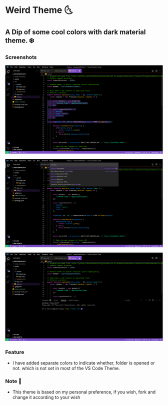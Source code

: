 # Weird Theme :last_quarter_moon_with_face:
## A Dip of some cool colors with dark material theme. :snowflake:
### Screenshots



![Screen with Selection](assets/sc_1.jpeg)

![With Active option](assets/sc_2.jpeg)

![Custom color for terminal too](assets/sc_3.jpeg)

### Feature
- I have added separate colors to indicate whether, folder is opened or not. which is not set in most of the VS Code Theme.

### Note :memo:
- This theme is based on my personal preference, if you wish, fork and change it according to your wish
